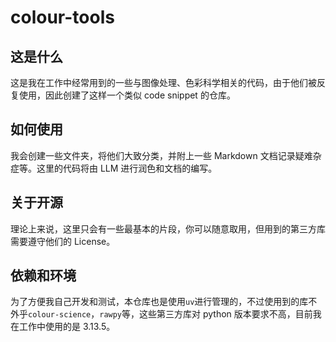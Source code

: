 # colour-tools

## 这是什么

这是我在工作中经常用到的一些与图像处理、色彩科学相关的代码，由于他们被反复使用，因此创建了这样一个类似 code snippet 的仓库。

## 如何使用

我会创建一些文件夹，将他们大致分类，并附上一些 Markdown 文档记录疑难杂症等。这里的代码将由 LLM 进行润色和文档的编写。

## 关于开源

理论上来说，这里只会有一些最基本的片段，你可以随意取用，但用到的第三方库需要遵守他们的 License。

## 依赖和环境

为了方便我自己开发和测试，本仓库也是使用`uv`进行管理的，不过使用到的库不外乎`colour-science`，`rawpy`等，这些第三方库对 python 版本要求不高，目前我在工作中使用的是 3.13.5。
